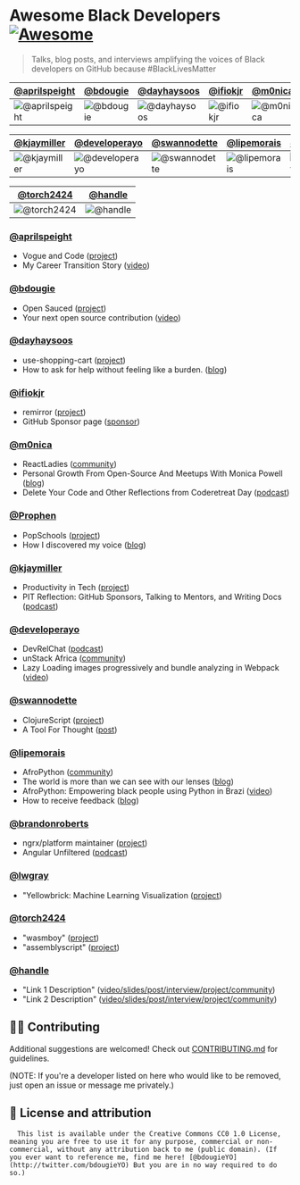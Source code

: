 # Awesome Black Developers [![Awesome](https://awesome.re/badge.svg)](https://awesome.re)

> Talks, blog posts, and interviews amplifying the voices of Black developers on GitHub because #BlackLivesMatter

[@aprilspeight](#aprilspeight) | [@bdougie](#bdougie) | [@dayhaysoos](#dayhaysoos) | [@ifiokjr](#ifiokjr) | [@m0nica](#m0nica) | [@Prophen](#Prophen)
--- | --- | --- | --- | --- | ---
![@aprilspeight](https://avatars.githubusercontent.com/aprilspeight?s=100&v=1) | ![@bdougie](https://avatars.githubusercontent.com/bdougie?s=100&v=1) | ![@dayhaysoos](https://avatars.githubusercontent.com/dayhaysoos?s=100&v=1) | ![@ifiokjr](https://avatars.githubusercontent.com/ifiokjr?s=100&v=1) | ![@m0nica](https://avatars.githubusercontent.com/m0nica?s=100&v=1) | ![@Prophen](https://avatars.githubusercontent.com/Prophen?s=100&v=1)

[@kjaymiller](#kjaymiller) | [@developerayo](#developerayo) | [@swannodette](#swannodette) | [@lipemorais](#lipemorais) | [@brandonroberts](#brandonroberts) | [@lwgray](#lwgray)
--- | --- | --- | --- | --- | ---
![@kjaymiller](https://avatars.githubusercontent.com/kjaymiller?s=100&v=1) | ![@developerayo](https://avatars.githubusercontent.com/developerayo?s=100&v=1) | ![@swannodette](https://avatars.githubusercontent.com/swannodette?s=100&v=1) | ![@lipemorais](https://avatars.githubusercontent.com/lipemorais?s=100&v=1) | ![@brandonroberts](https://avatars.githubusercontent.com/brandonroberts?s=100&v=1) | ![@lwgray](https://avatars.githubusercontent.com/lwgray?s=100&v=1)

[@torch2424](#torch2424) | [@handle](#handle)
--- | ---
![@torch2424](https://avatars.githubusercontent.com/torch2424?s=100&v=1) | ![@handle](https://avatars.githubusercontent.com/handle?s=100&v=1)


### [@aprilspeight](https://github.com/aprilspeight)
 * Vogue and Code ([project](https://www.vogueandcode.com/))
 * My Career Transition Story ([video](https://www.youtube.com/watch?v=kHrm-O3Z4dA&feature=emb_title))

### [@bdougie](https://github.com/bdougie)
 * Open Sauced ([project](https://github.com/open-sauced/open-sauced))
 * Your next open source contribution ([video](https://www.youtube.com/watch?v=UzI2Wdl3arE))

### [@dayhaysoos](https://github.com/dayhaysoos)
 * use-shopping-cart ([project](https://github.com/dayhaysoos/use-shopping-cart))
 * How to ask for help without feeling like a burden. ([blog](https://dayhaysoos.com/how-to-ask-for-help/))

### [@ifiokjr](https://github.com/ifiokjr)
 * remirror ([project](https://github.com/remirror/remirror))
 * GitHub Sponsor page ([sponsor](https://github.com/sponsors/ifiokjr))

### [@m0nica](https://github.com/m0nica)
 * ReactLadies ([community](https://www.reactladies.com/))
 * Personal Growth From Open-Source And Meetups With Monica Powell ([blog](https://egghead.io/podcasts/personal-growth-from-open-source-and-meetups-with-monica-powell))
 * Delete Your Code and Other Reflections from Coderetreat Day ([podcast](https://www.aboutmonica.com/blog/code-retreat-reflection))

### [@Prophen](https://github.com/Prophen)
 * PopSchools ([project](https://github.com/PopSchools))
 * How I discovered my voice ([blog](https://medium.com/datadriveninvestor/0-how-i-discovered-my-voice-ea278b69839c))

### [@kjaymiller](https://github.com/kjaymiller)
 * Productivity in Tech ([project](https://productivityintech.com/))
 * PIT Reflection: GitHub Sponsors, Talking to Mentors, and Writing Docs ([podcast](https://productivityintech.transistor.fm/s2020/10))

### [@developerayo](https://github.com/developerayo)
 * DevRelChat ([podcast](https://devrelchat.dev/))
 * unStack Africa ([community](http://unstack.africa/))
 * Lazy Loading images progressively and bundle analyzing in Webpack ([video](https://youtu.be/_Enq6G2gyks))

### [@swannodette](https://github.com/swannodette)
 * ClojureScript ([project](https://github.com/clojure/clojurescript))
 * A Tool For Thought ([post](http://swannodette.github.io/2016/06/03/tools-for-thought/))

### [@lipemorais](https://github.com/lipemorais)
 * AfroPython ([community](http://afropython.org/))
 * The world is more than we can see with our lenses ([blog](https://felipedemorais.com.br/o-mundo-%C3%A9-mais-do-que-podemos-ver-com-nossas-lentes/))
 * AfroPython: Empowering black people using Python in Brazi ([video](https://www.youtube.com/watch?v=o7ouI7lwQ8I))
 * How to receive feedback ([blog](https://medium.com/@felipedemoraes/como-receber-feedbacks-s%C3%A9rie-sobre-feedback-3ba0007df964))

### [@brandonroberts](https://github.com/brandonroberts)
 * ngrx/platform maintainer ([project](https://github.com/ngrx/platform))
 * Angular Unfiltered ([podcast](https://www.youtube.com/playlist?list=PL8OUS498tQP0dKRzeo9lVCnxlls3j0slI))

### [@lwgray](https://github.com/lwgray)
 * "Yellowbrick: Machine Learning Visualization ([project](https://github.com/DistrictDataLabs/yellowbrick/))

### [@torch2424](https://github.com/torch2424)
 * "wasmboy" ([project](https://github.com/torch2424/wasmboy))
 * "assemblyscript" ([project](https://github.com/AssemblyScript/assemblyscript))

### [@handle](https://github.com/handle)
 * "Link 1 Description" ([video/slides/post/interview/project/community](URL))
 * "Link 2 Description" ([video/slides/post/interview/project/community](URL))

## 💅🏾 Contributing

Additional suggestions are welcomed! Check out [CONTRIBUTING.md](CONTRIBUTING.md) for guidelines.

(NOTE: If you're a developer listed on here who would like to be removed, just open an issue or message me privately.)

## 📖 License and attribution
      This list is available under the Creative Commons CC0 1.0 License, meaning you are free to use it for any purpose, commercial or non-commercial, without any attribution back to me (public domain). (If you ever want to reference me, find me here! [@bdougieYO](http://twitter.com/bdougieYO) But you are in no way required to do so.)